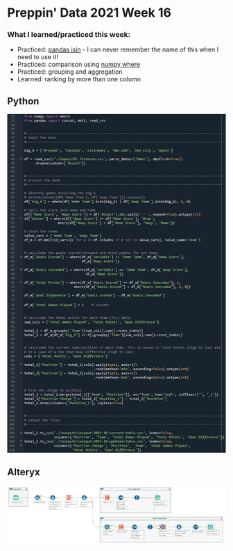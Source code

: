 # Preppin' Data 2021 Week 16

### What I learned/practiced this week:
* Practiced: [pandas isin](https://pandas.pydata.org/pandas-docs/stable/reference/api/pandas.DataFrame.isin.html) - I can never remember the name of this when I need to use it!
* Practiced: comparison using [numpy where](https://numpy.org/doc/stable/reference/generated/numpy.where.html)
* Practiced: grouping and aggregation
* Learned: ranking by more than one column

## Python
<a href="preppin-data-2021-16.py">
<img src="img-python-code-2021-16.png?raw=true" alt="Python code">
</a>

## Alteryx
<a href="/preppin-data-2021-16.yxzp">
<img src="img-alteryx-2021-16.png?raw=true" alt="Alteryx workflow">
</a>
